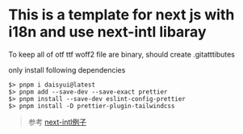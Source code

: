# This is a template for next js with i18n and use next-intl libaray

To keep all of otf ttf woff2 file are binary, should create .gitatttibutes

only install following dependencies

```
$> pnpm i daisyui@latest
$> pnpm add --save-dev --save-exact prettier
$> pnpm install --save-dev eslint-config-prettier
$> pnpm install -D prettier-plugin-tailwindcss
```

> 参考 [next-intl例子](https://github.com/amannn/next-intl/tree/main/examples/example-app-router)

